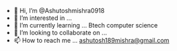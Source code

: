 - 👋 Hi, I’m @Ashutoshmishra0918
- 👀 I’m interested in ...
- 🌱 I’m currently learning ... Btech computer science 
- 💞️ I’m looking to collaborate on ...
- 📫 How to reach me ... ashutosh189mishra@gmail.com

<!---
Ashutoshmishra0918/Ashutoshmishra0918 is a ✨ special ✨ repository because its `README.md` (this file) appears on your GitHub profile.
You can click the Preview link to take a look at your changes.
--->
